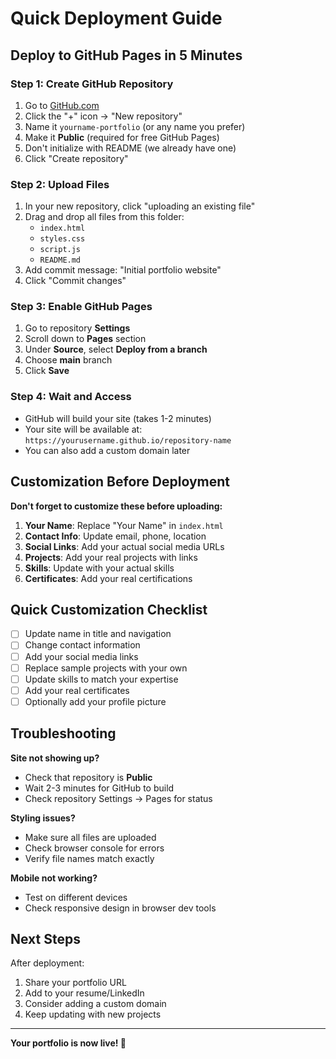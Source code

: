# Quick Deployment Guide

## Deploy to GitHub Pages in 5 Minutes

### Step 1: Create GitHub Repository
1. Go to [GitHub.com](https://github.com)
2. Click the "+" icon → "New repository"
3. Name it `yourname-portfolio` (or any name you prefer)
4. Make it **Public** (required for free GitHub Pages)
5. Don't initialize with README (we already have one)
6. Click "Create repository"

### Step 2: Upload Files
1. In your new repository, click "uploading an existing file"
2. Drag and drop all files from this folder:
   - `index.html`
   - `styles.css`
   - `script.js`
   - `README.md`
3. Add commit message: "Initial portfolio website"
4. Click "Commit changes"

### Step 3: Enable GitHub Pages
1. Go to repository **Settings**
2. Scroll down to **Pages** section
3. Under **Source**, select **Deploy from a branch**
4. Choose **main** branch
5. Click **Save**

### Step 4: Wait and Access
- GitHub will build your site (takes 1-2 minutes)
- Your site will be available at: `https://yourusername.github.io/repository-name`
- You can also add a custom domain later

## Customization Before Deployment

**Don't forget to customize these before uploading:**

1. **Your Name**: Replace "Your Name" in `index.html`
2. **Contact Info**: Update email, phone, location
3. **Social Links**: Add your actual social media URLs
4. **Projects**: Add your real projects with links
5. **Skills**: Update with your actual skills
6. **Certificates**: Add your real certifications

## Quick Customization Checklist

- [ ] Update name in title and navigation
- [ ] Change contact information
- [ ] Add your social media links
- [ ] Replace sample projects with your own
- [ ] Update skills to match your expertise
- [ ] Add your real certificates
- [ ] Optionally add your profile picture

## Troubleshooting

**Site not showing up?**
- Check that repository is **Public**
- Wait 2-3 minutes for GitHub to build
- Check repository Settings → Pages for status

**Styling issues?**
- Make sure all files are uploaded
- Check browser console for errors
- Verify file names match exactly

**Mobile not working?**
- Test on different devices
- Check responsive design in browser dev tools

## Next Steps

After deployment:
1. Share your portfolio URL
2. Add to your resume/LinkedIn
3. Consider adding a custom domain
4. Keep updating with new projects

---

**Your portfolio is now live! 🎉** 